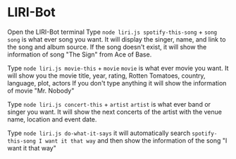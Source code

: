 # LIRI-Bot

Open the LIRI-Bot terminal
Type `node liri.js spotify-this-song` + `song`
`song` is what ever song you want.
It will display the singer, name, and link to the song and album source.
If the song doesn't exist, it will show the information of song "The Sign" from Ace of Base.

Type `node liri.js movie-this` + `movie`
`movie` is what ever movie you want.
It will show you the movie title, year, rating, Rotten Tomatoes, country, language, plot, actors
If you don't type anything it will show the information of movie "Mr. Nobody"

Type `node liri.js concert-this` + `artist`
`artist` is what ever band or singer you want.
It will show the next concerts of the artist with the venue name, location and event date.

Type `node liri.js do-what-it-says` it will automatically search `spotify-this-song I want it that way` and then show the information of the song "I want it that way"

